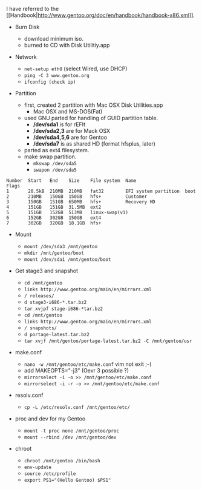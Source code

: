 
I have referred to the [[Handbook|http://www.gentoo.org/doc/en/handbook/handbook-x86.xml]].

* Burn Disk
  - download minimum iso.
  - burned to CD with Disk Utilitiy.app

* Network
  - `net-setup eth0` (select Wired, use DHCP)
  - `ping -C 3 www.gentoo.org`
  - `ifconfig (check ip)`

* Partition
  - first, created 2 partition with Mac OSX Disk Utilities.app
    - Mac OSX and MS-DOS(Fat)
  - used GNU parted for handling of GUID partition table.
    + __/dev/sda1__ is for rEFIt
    + __/dev/sda2,3__ are for Mack OSX
    + __/dev/sda4,5,6__ are for Gentoo
    + __/dev/sda7__ is as shared HD (format hfsplus, later)
  - parted as ext4 filesystem.
  - make swap partition.
    + `mkswap /dev/sda5`
    + `swapon /dev/sda5`

```
Number  Start   End    Size    File system  Name                  Flags
1       20.5kB  210MB  210MB   fat32        EFI system partition  boot
2       210MB   150GB  150GB   hfs+         Customer
3       150GB   151GB  650MB   hfs+         Recovery HD
4       151GB   151GB  31.5MB  ext2
5       151GB   152GB  513MB   linux-swap(v1)
6       152GB   302GB  150GB   ext4
7       302GB   320GB  18.1GB  hfs+
`````

* Mount
  - `mount /dev/sda3 /mnt/gentoo`
  - `mkdir /mnt/gentoo/boot`
  - `mount /dev/sda1 /mnt/gentoo/boot`

* Get stage3 and snapshot
  - `cd /mnt/gentoo`
  - `links http://www.gentoo.org/main/en/mirrors.xml`
  - `/ releases/`
  - `d stage3-i686-*.tar.bz2`
  - `tar xvjpf stage-i686-*tar.bz2`
  - `cd /mnt/gentoo`
  - `links http://www.gentoo.org/main/en/mirrors.xml`
  - `/ snapshots/`
  - `d portage-latest.tar.bz2`
  - `tar xvjf /mnt/gentoo/portage-latest.tar.bz2 -C /mnt/gentoo/usr`

* make.conf
  - `nano -w /mnt/gentoo/etc/make.conf` vim not exit ;-(
  - add MAKEOPTS="-j3" (Oevr 3 possible ?)
  - `mirrorselect -i -o >> /mnt/gentoo/etc/make.conf`
  - `mirrorselect -i -r -o >> /mnt/gentoo/etc/make.conf`

* resolv.conf
  - `cp -L /etc/resolv.conf /mnt/gentoo/etc/`

* proc and dev for my Gentoo
  - `mount -t proc none /mnt/gentoo/proc`
  - `mount --rbind /dev /mnt/gentoo/dev`

* chroot
  - `chroot /mnt/gentoo /bin/bash`
  - `env-update`
  - `source /etc/profile`
  - `export PS1="(Hello Gentoo) $PS1"`

